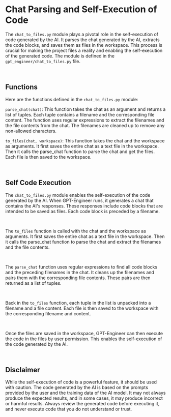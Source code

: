 # Chat Parsing and Self-Execution of Code
The `chat_to_files.py` module plays a pivotal role in the self-execution of code generated by the AI. It parses the chat generated by the AI, extracts the code blocks, and saves them as files in the workspace. This process is crucial for making the project files a reality and enabling the self-execution of the generated code. The module is defined in the `gpt_engineer/chat_to_files.py` file.

<br>

## Functions
Here are the functions defined in the `chat_to_files.py` module:

`parse_chat(chat)`: This function takes the chat as an argument and returns a list of tuples. Each tuple contains a filename and the corresponding file content. The function uses regular expressions to extract the filenames and the file contents from the chat. The filenames are cleaned up to remove any non-allowed characters.

`to_files(chat, workspace)`: This function takes the chat and the workspace as arguments. It first saves the entire chat as a text file in the workspace. Then it calls the parse_chat function to parse the chat and get the files. Each file is then saved to the workspace.

<br>

## Self Code Execution
The `chat_to_files.py` module enables the self-execution of the code generated by the AI. When GPT-Engineer runs, it generates a chat that contains the AI's responses. These responses include code blocks that are intended to be saved as files. Each code block is preceded by a filename.

<br>

The `to_files` function is called with the chat and the workspace as arguments. It first saves the entire chat as a text file in the workspace. Then it calls the parse_chat function to parse the chat and extract the filenames and the file contents.

<br>

The `parse_chat` function uses regular expressions to find all code blocks and the preceding filenames in the chat. It cleans up the filenames and pairs them with the corresponding file contents. These pairs are then returned as a list of tuples.

<br>

Back in the `to_files` function, each tuple in the list is unpacked into a filename and a file content. Each file is then saved to the workspace with the corresponding filename and content.

<br>

Once the files are saved in the workspace, GPT-Engineer can then execute the code in the files by user permission. This enables the self-execution of the code generated by the AI.

<br>

## Disclaimer
While the self-execution of code is a powerful feature, it should be used with caution. The code generated by the AI is based on the prompts provided by the user and the training data of the AI model. It may not always produce the expected results, and in some cases, it may produce incorrect or harmful results. Always review the generated code before executing it, and never execute code that you do not understand or trust.
